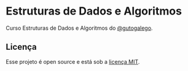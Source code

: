 # Estruturas de Dados e Algoritmos

Curso Estruturas de Dados e Algoritmos do [@gutogalego](https://github.com/gutogalego).

## Licença

Esse projeto é open source e está sob a [licença MIT](https://github.com/ricardospalves/estrutura-de-dados-e-algoritmos-by-augusto-galego/blob/main/LICENSE).
